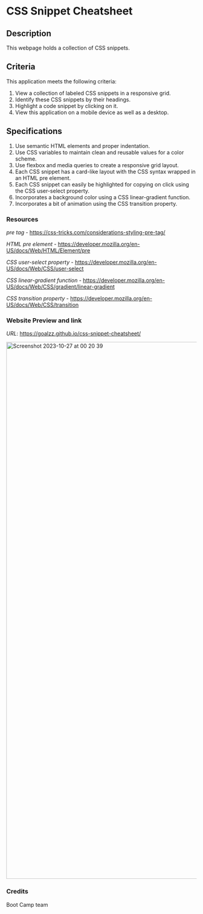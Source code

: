 # CSS Snippet Cheatsheet

## Description

This webpage holds a collection of CSS snippets.

## Criteria

This application meets the following criteria:
1. View a collection of labeled CSS snippets in a responsive grid.
2. Identify these CSS snippets by their headings.
3. Highlight a code snippet by clicking on it.
4. View this application on a mobile device as well as a desktop.

## Specifications

1. Use semantic HTML elements and proper indentation.
2. Use CSS variables to maintain clean and reusable values for a color scheme.
3. Use flexbox and media queries to create a responsive grid layout.
4. Each CSS snippet has a card-like layout with the CSS syntax wrapped in an HTML pre element.
5. Each CSS snippet can easily be highlighted for copying on click using the CSS user-select property.
6. Incorporates a background color using a CSS linear-gradient function.
7. Incorporates a bit of animation using the CSS transition property.

### Resources

*pre tag* - https://css-tricks.com/considerations-styling-pre-tag/

*HTML pre element* -  https://developer.mozilla.org/en-US/docs/Web/HTML/Element/pre

*CSS user-select property* - https://developer.mozilla.org/en-US/docs/Web/CSS/user-select

*CSS linear-gradient function* - https://developer.mozilla.org/en-US/docs/Web/CSS/gradient/linear-gradient

*CSS transition property* - https://developer.mozilla.org/en-US/docs/Web/CSS/transition


### Website Preview and link

*URL*: https://goalzz.github.io/css-snippet-cheatsheet/

<img width="1423" alt="Screenshot 2023-10-27 at 00 20 39" src="https://github.com/goalzz/css-snippet-cheatsheet/assets/124784722/23395ff9-a92b-47a2-acdd-8a0a31586e75">

### Credits
Boot Camp team

